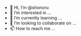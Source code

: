 - 👋 Hi, I’m @shonoru
- 👀 I’m interested in ...
- 🌱 I’m currently learning ...
- 💞️ I’m looking to collaborate on ...
- 📫 How to reach me ...

<!---
shonoru/shonoru is a ✨ special ✨ repository because its `README.md` (this file) appears on your GitHub profile.
You can click the Preview link to take a look at your changes.
--->

